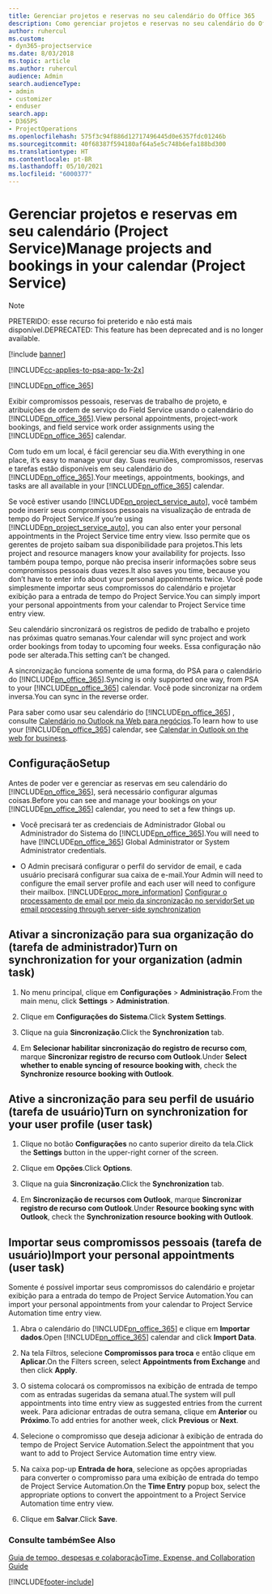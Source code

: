 ```yaml
---
title: Gerenciar projetos e reservas no seu calendário do Office 365
description: Como gerenciar projetos e reservas no seu calendário do Office 365
author: ruhercul
ms.custom:
- dyn365-projectservice
ms.date: 8/03/2018
ms.topic: article
ms.author: ruhercul
audience: Admin
search.audienceType:
- admin
- customizer
- enduser
search.app:
- D365PS
- ProjectOperations
ms.openlocfilehash: 575f3c94f886d12717496445d0e6357fdc01246b
ms.sourcegitcommit: 40f68387f594180af64a5e5c748b6efa188bd300
ms.translationtype: HT
ms.contentlocale: pt-BR
ms.lasthandoff: 05/10/2021
ms.locfileid: "6000377"
---
```

# <a name="manage-projects-and-bookings-in-your-calendar-project-service"></a><span data-ttu-id="1571a-103">Gerenciar projetos e reservas em seu calendário (Project Service)</span><span class="sxs-lookup"><span data-stu-id="1571a-103">Manage projects and bookings in your calendar (Project Service)</span></span>

> [!Note]
> <span data-ttu-id="1571a-104">PRETERIDO: esse recurso foi preterido e não está mais disponível.</span><span class="sxs-lookup"><span data-stu-id="1571a-104">DEPRECATED: This feature has been deprecated and is no longer available.</span></span>

[!include [banner](../includes/psa-now-project-operations.md)]

[!INCLUDE[cc-applies-to-psa-app-1x-2x](../includes/cc-applies-to-psa-app-1x-2x.md)]

[!INCLUDE[pn_office_365](../includes/pn-office-365.md)] 

<span data-ttu-id="1571a-105">Exibir compromissos pessoais, reservas de trabalho de projeto, e atribuições de ordem de serviço do Field Service usando o calendário do [!INCLUDE[pn_office_365](../includes/pn-office-365.md)].</span><span class="sxs-lookup"><span data-stu-id="1571a-105">View personal appointments, project-work bookings, and field service work order assignments using the [!INCLUDE[pn_office_365](../includes/pn-office-365.md)] calendar.</span></span>  
  
 <span data-ttu-id="1571a-106">Com tudo em um local, é fácil gerenciar seu dia.</span><span class="sxs-lookup"><span data-stu-id="1571a-106">With everything in one place, it’s easy to manage your day.</span></span> <span data-ttu-id="1571a-107">Suas reuniões, compromissos, reservas e tarefas estão disponíveis em seu calendário do [!INCLUDE[pn_office_365](../includes/pn-office-365.md)].</span><span class="sxs-lookup"><span data-stu-id="1571a-107">Your meetings, appointments, bookings, and tasks are all available in your [!INCLUDE[pn_office_365](../includes/pn-office-365.md)] calendar.</span></span>  
  
 <span data-ttu-id="1571a-108">Se você estiver usando [!INCLUDE[pn_project_service_auto](../includes/pn-project-service-auto.md)], você também pode inserir seus compromissos pessoais na visualização de entrada de tempo do Project Service.</span><span class="sxs-lookup"><span data-stu-id="1571a-108">If you’re using [!INCLUDE[pn_project_service_auto](../includes/pn-project-service-auto.md)], you can also enter your personal appointments in the Project Service time entry view.</span></span> <span data-ttu-id="1571a-109">Isso permite que os gerentes de projeto saibam sua disponibilidade para projetos.</span><span class="sxs-lookup"><span data-stu-id="1571a-109">This lets project and resource managers know your availability for projects.</span></span> <span data-ttu-id="1571a-110">Isso também poupa tempo, porque não precisa inserir informações sobre seus compromissos pessoais duas vezes.</span><span class="sxs-lookup"><span data-stu-id="1571a-110">It also saves you time, because you don’t have to enter info about your personal appointments twice.</span></span> <span data-ttu-id="1571a-111">Você pode simplesmente importar seus compromissos do calendário e projetar exibição para a entrada de tempo do Project Service.</span><span class="sxs-lookup"><span data-stu-id="1571a-111">You can simply import your personal appointments from your calendar to Project Service time entry view.</span></span>  
  
 <span data-ttu-id="1571a-112">Seu calendário sincronizará os registros de pedido de trabalho e projeto nas próximas quatro semanas.</span><span class="sxs-lookup"><span data-stu-id="1571a-112">Your calendar will sync project and work order bookings from today to upcoming four weeks.</span></span> <span data-ttu-id="1571a-113">Essa configuração não pode ser alterada.</span><span class="sxs-lookup"><span data-stu-id="1571a-113">This setting can’t be changed.</span></span>  
  
 <span data-ttu-id="1571a-114">A sincronização funciona somente de uma forma, do PSA para o calendário do [!INCLUDE[pn_office_365](../includes/pn-office-365.md)].</span><span class="sxs-lookup"><span data-stu-id="1571a-114">Syncing is only supported one way, from PSA to your [!INCLUDE[pn_office_365](../includes/pn-office-365.md)] calendar.</span></span> <span data-ttu-id="1571a-115">Você pode sincronizar na ordem inversa.</span><span class="sxs-lookup"><span data-stu-id="1571a-115">You can sync in the reverse order.</span></span> 
  
 <span data-ttu-id="1571a-116">Para saber como usar seu calendário do [!INCLUDE[pn_office_365](../includes/pn-office-365.md)] , consulte [Calendário no Outlook na Web para negócios](https://support.office.com/article/Calendar-in-Outlook-on-the-web-for-business-5219c457-d1fe-4c2f-9032-1a816b88e936).</span><span class="sxs-lookup"><span data-stu-id="1571a-116">To learn how to use your [!INCLUDE[pn_office_365](../includes/pn-office-365.md)] calendar, see [Calendar in Outlook on the web for business](https://support.office.com/article/Calendar-in-Outlook-on-the-web-for-business-5219c457-d1fe-4c2f-9032-1a816b88e936).</span></span>  
  
## <a name="setup"></a><span data-ttu-id="1571a-117">Configuração</span><span class="sxs-lookup"><span data-stu-id="1571a-117">Setup</span></span>  
 <span data-ttu-id="1571a-118">Antes de poder ver e gerenciar as reservas em seu calendário do [!INCLUDE[pn_office_365](../includes/pn-office-365.md)], será necessário configurar algumas coisas.</span><span class="sxs-lookup"><span data-stu-id="1571a-118">Before you can see and manage your bookings on your [!INCLUDE[pn_office_365](../includes/pn-office-365.md)] calendar, you need to set a few things up.</span></span>  
  
- <span data-ttu-id="1571a-119">Você precisará ter as credenciais de Administrador Global ou Administrador do Sistema do [!INCLUDE[pn_office_365](../includes/pn-office-365.md)].</span><span class="sxs-lookup"><span data-stu-id="1571a-119">You will need to have [!INCLUDE[pn_office_365](../includes/pn-office-365.md)] Global Administrator or System Administrator credentials.</span></span>  
  
- <span data-ttu-id="1571a-120">O Admin precisará configurar o perfil do servidor de email, e cada usuário precisará configurar sua caixa de e-mail.</span><span class="sxs-lookup"><span data-stu-id="1571a-120">Your Admin will need to configure the email server profile and each user will need to configure their mailbox.</span></span> [!INCLUDE[proc_more_information](../includes/proc-more-information.md)] <span data-ttu-id="1571a-121">[Configurar o processamento de email por meio da sincronização no servidor](/dynamics365/customerengagement/on-premises/admin/set-up-server-side-synchronization-of-email-appointments-contacts-and-tasks)</span><span class="sxs-lookup"><span data-stu-id="1571a-121">[Set up email processing through server-side synchronization](/dynamics365/customerengagement/on-premises/admin/set-up-server-side-synchronization-of-email-appointments-contacts-and-tasks)</span></span>  
  
## <a name="turn-on-synchronization-for-your-organization-admin-task"></a><span data-ttu-id="1571a-122">Ativar a sincronização para sua organização do (tarefa de administrador)</span><span class="sxs-lookup"><span data-stu-id="1571a-122">Turn on synchronization for your organization (admin task)</span></span>  
  
1.  <span data-ttu-id="1571a-123">No menu principal, clique em **Configurações** > **Administração**.</span><span class="sxs-lookup"><span data-stu-id="1571a-123">From the main menu, click **Settings** > **Administration**.</span></span>  
  
2.  <span data-ttu-id="1571a-124">Clique em **Configurações do Sistema**.</span><span class="sxs-lookup"><span data-stu-id="1571a-124">Click **System Settings**.</span></span>  
  
3.  <span data-ttu-id="1571a-125">Clique na guia **Sincronização**.</span><span class="sxs-lookup"><span data-stu-id="1571a-125">Click the **Synchronization** tab.</span></span>  
  
4.  <span data-ttu-id="1571a-126">Em **Selecionar habilitar sincronização do registro de recurso com**, marque **Sincronizar registro de recurso com Outlook**.</span><span class="sxs-lookup"><span data-stu-id="1571a-126">Under **Select whether to enable syncing of resource booking with**, check the **Synchronize resource booking with Outlook**.</span></span>  
  
## <a name="turn-on-synchronization-for-your-user-profile-user-task"></a><span data-ttu-id="1571a-127">Ative a sincronização para seu perfil de usuário (tarefa de usuário)</span><span class="sxs-lookup"><span data-stu-id="1571a-127">Turn on synchronization for your user profile (user task)</span></span>  
  
1.  <span data-ttu-id="1571a-128">Clique no botão **Configurações** no canto superior direito da tela.</span><span class="sxs-lookup"><span data-stu-id="1571a-128">Click the **Settings** button in the upper-right corner of the screen.</span></span>  
  
2.  <span data-ttu-id="1571a-129">Clique em **Opções**.</span><span class="sxs-lookup"><span data-stu-id="1571a-129">Click **Options**.</span></span>  
  
3.  <span data-ttu-id="1571a-130">Clique na guia **Sincronização**.</span><span class="sxs-lookup"><span data-stu-id="1571a-130">Click the **Synchronization** tab.</span></span>  
  
4.  <span data-ttu-id="1571a-131">Em **Sincronização de recursos com Outlook**, marque **Sincronizar registro de recurso com Outlook**.</span><span class="sxs-lookup"><span data-stu-id="1571a-131">Under **Resource booking sync with Outlook**, check the **Synchronization resource booking with Outlook**.</span></span>  
  
## <a name="import-your-personal-appointments-user-task"></a><span data-ttu-id="1571a-132">Importar seus compromissos pessoais (tarefa de usuário)</span><span class="sxs-lookup"><span data-stu-id="1571a-132">Import your personal appointments (user task)</span></span>  
 <span data-ttu-id="1571a-133">Somente é possível importar seus compromissos do calendário e projetar exibição para a entrada do tempo de Project Service Automation.</span><span class="sxs-lookup"><span data-stu-id="1571a-133">You can import your personal appointments from your calendar to Project Service Automation time entry view.</span></span>  
  
1. <span data-ttu-id="1571a-134">Abra o calendário do [!INCLUDE[pn_office_365](../includes/pn-office-365.md)] e clique em **Importar dados**.</span><span class="sxs-lookup"><span data-stu-id="1571a-134">Open [!INCLUDE[pn_office_365](../includes/pn-office-365.md)] calendar and click **Import Data**.</span></span>  
  
2. <span data-ttu-id="1571a-135">Na tela Filtros, selecione **Compromissos para troca** e então clique em **Aplicar**.</span><span class="sxs-lookup"><span data-stu-id="1571a-135">On the Filters screen, select **Appointments from Exchange** and then click **Apply**.</span></span>  
  
3. <span data-ttu-id="1571a-136">O sistema colocará os compromissos na exibição de entrada de tempo com as entradas sugeridas da semana atual.</span><span class="sxs-lookup"><span data-stu-id="1571a-136">The system will pull appointments into time entry view as suggested entries from the current week.</span></span> <span data-ttu-id="1571a-137">Para adicionar entradas de outra semana, clique em **Anterior** ou **Próximo**.</span><span class="sxs-lookup"><span data-stu-id="1571a-137">To add entries for another week, click **Previous** or **Next**.</span></span>  
  
4. <span data-ttu-id="1571a-138">Selecione o compromisso que deseja adicionar à exibição de entrada do tempo de Project Service Automation.</span><span class="sxs-lookup"><span data-stu-id="1571a-138">Select the appointment that you want to add to Project Service Automation time entry view.</span></span>  
  
5. <span data-ttu-id="1571a-139">Na caixa pop-up **Entrada de hora**, selecione as opções apropriadas para converter o compromisso para uma exibição de entrada do tempo de Project Service Automation.</span><span class="sxs-lookup"><span data-stu-id="1571a-139">On the **Time Entry** popup box, select the appropriate options to convert the appointment to a Project Service Automation time entry view.</span></span>  
  
6. <span data-ttu-id="1571a-140">Clique em **Salvar**.</span><span class="sxs-lookup"><span data-stu-id="1571a-140">Click **Save**.</span></span>  
  
### <a name="see-also"></a><span data-ttu-id="1571a-141">Consulte também</span><span class="sxs-lookup"><span data-stu-id="1571a-141">See Also</span></span>  
 [<span data-ttu-id="1571a-142">Guia de tempo, despesas e colaboração</span><span class="sxs-lookup"><span data-stu-id="1571a-142">Time, Expense, and Collaboration Guide</span></span>](../psa/time-expense-collaboration-guide.md)


[!INCLUDE[footer-include](../includes/footer-banner.md)]